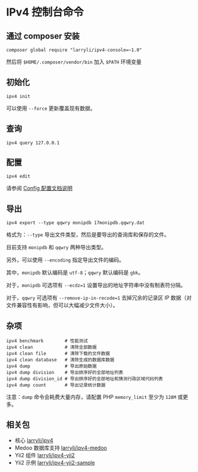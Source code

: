 # IPv4 控制台命令

## 通过 composer 安装

```shell
composer global require "larryli/ipv4-console=~1.0"
```

然后将 ```$HOME/.composer/vendor/bin``` 加入 ```$PATH``` 环境变量

## 初始化

```shell
ipv4 init
```

可以使用 ```--force``` 更新覆盖现有数据。

## 查询

```shell
ipv4 query 127.0.0.1
```

## 配置

```shell
ipv4 edit
```

请参阅 [Config 配置文档说明](config.md)

## 导出

```
ipv4 export --type qqwry monipdb 17monipdb.qqwry.dat
```

格式为：```--type``` 导出文件类型，然后是要导出的查询库和保存的文件。

目前支持 ```monipdb``` 和 ```qqwry``` 两种导出类型。

另外，可以使用 ```--encoding``` 指定导出文件的编码。

其中，```monipdb``` 默认编码是 ```utf-8```；```qqwry``` 默认编码是 ```gbk```。

对于，```monipdb``` 可选项有 ```--ecdz=1``` 设置导出的地址字符串中没有制表符分隔。

对于，```qqwry``` 可选项有 ```--remove-ip-in-recode=1``` 去掉冗余的记录区 IP 数据（对文件兼容性有影响，但可以大幅减少文件大小）。

## 杂项

```shell
ipv4 benchmark        # 性能测试
ipv4 clean            # 清除全部数据
ipv4 clean file       # 清除下载的文件数据
ipv4 clean database   # 清除生成的数据库数据
ipv4 dump             # 导出原始数据
ipv4 dump division    # 导出排序好的全部地址列表
ipv4 dump division_id # 导出排序好的全部地址和猜测行政区域代码列表
ipv4 dump count       # 导出记录统计数据
```

注意：```dump``` 命令会耗费大量内存，请配置 PHP ```memory_limit``` 至少为 ```128M``` 或更多。


## 相关包

* 核心 [larryli/ipv4](https://github.com/larryli/ipv4)
* Medoo 数据库支持 [larryli/ipv4-medoo](https://github.com/larryli/ipv4-medoo)
* Yii2 组件 [larryli/ipv4-yii2](https://github.com/larryli/ipv4-yii2)
* Yii2 示例 [larryli/ipv4-yii2-sample](https://github.com/larryli/ipv4-yii2-sample)
